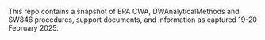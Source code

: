 This repo contains a snapshot of EPA CWA, DWAnalyticalMethods and SW846 procedures, support documents, and information as captured 19-20 February 2025. 
